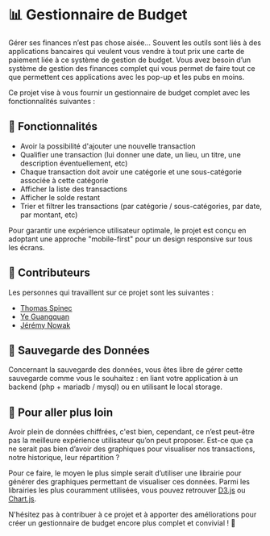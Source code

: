 # 📊 Gestionnaire de Budget

Gérer ses finances n’est pas chose aisée... Souvent les outils sont liés à des applications bancaires qui veulent vous vendre à tout prix une carte de paiement liée à ce système de gestion de budget. Vous avez besoin d’un système de gestion des finances complet qui vous permet de faire tout ce que permettent ces applications avec les pop-up et les pubs en moins.

Ce projet vise à vous fournir un gestionnaire de budget complet avec les fonctionnalités suivantes :

## 📝 Fonctionnalités

- Avoir la possibilité d'ajouter une nouvelle transaction
- Qualifier une transaction (lui donner une date, un lieu, un titre, une description éventuellement, etc)
- Chaque transaction doit avoir une catégorie et une sous-catégorie associée à cette catégorie
- Afficher la liste des transactions
- Afficher le solde restant
- Trier et filtrer les transactions (par catégorie / sous-catégories, par date, par montant, etc)

Pour garantir une expérience utilisateur optimale, le projet est conçu en adoptant une approche "mobile-first" pour un design responsive sur tous les écrans.

## 👥 Contributeurs

Les personnes qui travaillent sur ce projet sont les suivantes :
- [Thomas Spinec](https://github.com/thomas-spinec)
- [Ye Guangquan](https://github.com/guangquan-ye)
- [Jérémy Nowak](https://github.com/jeremynowak)

## 💾 Sauvegarde des Données

Concernant la sauvegarde des données, vous êtes libre de gérer cette sauvegarde comme vous le souhaitez : en liant votre application à un backend (php + mariadb / mysql) ou en utilisant le local storage.

## 🌟 Pour aller plus loin

Avoir plein de données chiffrées, c'est bien, cependant, ce n’est peut-être pas la meilleure expérience utilisateur qu’on peut proposer. Est-ce que ça ne serait pas bien d’avoir des graphiques pour visualiser nos transactions, notre historique, leur répartition ?

Pour ce faire, le moyen le plus simple serait d’utiliser une librairie pour générer des graphiques permettant de visualiser ces données. Parmi les librairies les plus couramment utilisées, vous pouvez retrouver [D3.js](https://d3js.org/) ou [Chart.js](https://www.chartjs.org/).

N'hésitez pas à contribuer à ce projet et à apporter des améliorations pour créer un gestionnaire de budget encore plus complet et convivial ! 🚀
